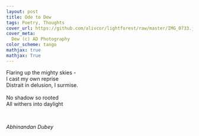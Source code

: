 ```yaml
---
layout: post
title: Ode to Dew
tags: Poetry, Thoughts
cover_url: https://github.com/alivcor/lightforest/raw/master/IMG_0733.jpg
cover_meta: 
  Dew (c) AD Photography
color_scheme: tango
mathjax: true
mathjax: True
---
```

<style TYPE="text/css">
code.has-jax {font: inherit; font-size: 100%; background: inherit; border: inherit;}
</style>
<script type="text/x-mathjax-config">
MathJax.Hub.Config({
    tex2jax: {
        inlineMath: [['$','$']],
        skipTags: ['script', 'noscript', 'style', 'textarea', 'pre'] // removed 'code' entry
    }
});
MathJax.Hub.Queue(function() {
    var all = MathJax.Hub.getAllJax(), i;
    for(i = 0; i < all.length; i += 1) {
        all[i].SourceElement().parentNode.className += ' has-jax';
    }
});
</script>
<script type="text/javascript" src="https://cdnjs.cloudflare.com/ajax/libs/mathjax/2.7.4/MathJax.js?config=TeX-AMS_HTML-full"></script>


Flaring up the mighty skies -<br/>
I cast my own reprise<br/>
Distrait in delusion, I surmise.<br/>
<br/> 
No shadow so rooted<br/>
All withers into daylight<br/>

<br/>

*Abhinandan Dubey*
